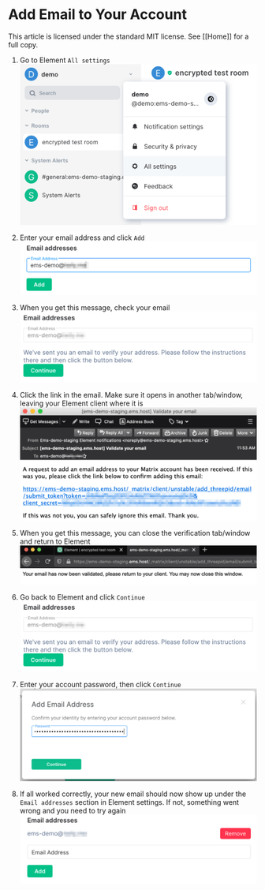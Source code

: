 # Add Email to Your Account <!-- omit in toc -->

This article is licensed under the standard MIT license. See [[Home]] for a full copy.

1. Go to Element `All settings`  
![](images/Screen%20Shot%202020-09-17%20at%205.24.15%20PM.png)

1. Enter your email address and click `Add`  
![](images/Screen%20Shot%202020-10-20%20at%2011.51.19%20AM.png)

1. When you get this message, check your email  
![](images/Screen%20Shot%202020-10-20%20at%2011.57.57%20AM.png)

1. Click the link in the email. Make sure it opens in another tab/window, leaving your Element client where it is  
![](images/Screen%20Shot%202020-10-20%20at%2011.55.01%20AM.png)

1. When you get this message, you can close the verification tab/window and return to Element  
![](images/Screen%20Shot%202020-10-20%20at%2012.00.03%20PM.png)

1. Go back to Element and click `Continue`  
![](images/Screen%20Shot%202020-10-20%20at%2011.57.57%20AM.png)

1. Enter your account password, then click `Continue`  
![](images/Screen%20Shot%202020-10-20%20at%2012.01.34%20PM.png)

1. If all worked correctly, your new email should now show up under the `Email addresses` section in Element settings. If not, something went wrong and you need to try again  
![](images/Screen%20Shot%202020-10-20%20at%2012.02.17%20PM.png)
